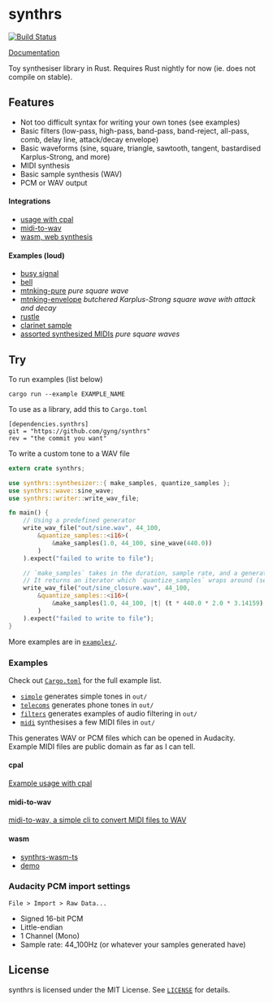 # synthrs

[![Build Status](https://travis-ci.org/gyng/synthrs.svg?branch=master)](https://travis-ci.org/gyng/synthrs)

[Documentation](https://gyng.github.io/synthrs)

Toy synthesiser library in Rust. Requires Rust nightly for now (ie. does not compile on stable).

## Features

* Not too difficult syntax for writing your own tones (see examples)
* Basic filters (low-pass, high-pass, band-pass, band-reject, all-pass, comb, delay line, attack/decay envelope)
* Basic waveforms (sine, square, triangle, sawtooth, tangent, bastardised Karplus-Strong, and more)
* MIDI synthesis
* Basic sample synthesis (WAV)
* PCM or WAV output

#### Integrations

* [usage with cpal](https://github.com/gyng/midcat)
* [midi-to-wav](https://github.com/gyng/midi-to-wav)
* [wasm, web synthesis](https://gyng.github.io/synthrs-wasm-ts/#/)

#### Examples (loud)
* [busy signal](examples/assets/busysignal.ogg)
* [bell](examples/assets/bell.ogg)
* [mtnking-pure](examples/assets/mountainking-puresquare.ogg) *pure square wave*
* [mtnking-envelope](examples/assets/mountainking.ogg) *butchered Karplus-Strong square wave with attack and decay*
* [rustle](examples/assets/rustle.ogg)
* [clarinet sample](examples/assets/octave_clarinet_sampler.ogg)
* [assorted synthesized MIDIs](http://sugoi.pw/samples/) *pure square waves*

## Try

To run examples (list below)

    cargo run --example EXAMPLE_NAME

To use as a library, add this to `Cargo.toml`

    [dependencies.synthrs]
    git = "https://github.com/gyng/synthrs"
    rev = "the commit you want"

To write a custom tone to a WAV file

```rust
extern crate synthrs;

use synthrs::synthesizer::{ make_samples, quantize_samples };
use synthrs::wave::sine_wave;
use synthrs::writer::write_wav_file;

fn main() {
    // Using a predefined generator
    write_wav_file("out/sine.wav", 44_100,
        &quantize_samples::<i16>(
            &make_samples(1.0, 44_100, sine_wave(440.0))
        )
    ).expect("failed to write to file");

    // `make_samples` takes in the duration, sample rate, and a generator closure.
    // It returns an iterator which `quantize_samples` wraps around (setting the bit depth).
    write_wav_file("out/sine_closure.wav", 44_100,
        &quantize_samples::<i16>(
            &make_samples(1.0, 44_100, |t| (t * 440.0 * 2.0 * 3.14159).sin())
        )
    ).expect("failed to write to file");
}
```

More examples are in [`examples/`](examples/).

### Examples

Check out [`Cargo.toml`](Cargo.toml) for the full example list.

* [`simple`](examples/simple.rs) generates simple tones in `out/`
* [`telecoms`](examples/telecoms.rs) generates phone tones in `out/`
* [`filters`](examples/filters.rs) generates examples of audio filtering in `out/`
* [`midi`](examples/midi.rs) synthesises a few MIDI files in `out/`

This generates WAV or PCM files which can be opened in Audacity. Example MIDI files are public domain as far as I can tell.

#### cpal

[Example usage with cpal](https://github.com/gyng/midcat)

#### midi-to-wav

[midi-to-wav, a simple cli to convert MIDI files to WAV](https://github.com/gyng/midi-to-wav)

#### wasm

* [synthrs-wasm-ts](https://github.com/gyng/synthrs-wasm-ts)
* [demo](https://gyng.github.io/synthrs-wasm-ts)

### Audacity PCM import settings

`File > Import > Raw Data...`

* Signed 16-bit PCM
* Little-endian
* 1 Channel (Mono)
* Sample rate: 44_100Hz (or whatever your samples generated have)

## License

synthrs is licensed under the MIT License. See [`LICENSE`](LICENSE) for details.
